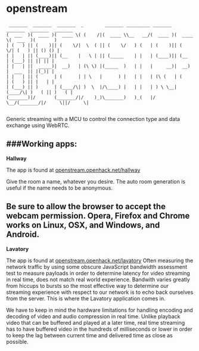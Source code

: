 openstream
==========

```
 _______  _______  _______  _        _______ _________ _______  _______  _______  _______ 
(  ___  )(  ____ )(  ____ \( (    /|(  ____ \\__   __/(  ____ )(  ____ \(  ___  )(       )
| (   ) || (    )|| (    \/|  \  ( || (    \/   ) (   | (    )|| (    \/| (   ) || () () |
| |   | || (____)|| (__    |   \ | || (_____    | |   | (____)|| (__    | (___) || || || |
| |   | ||  _____)|  __)   | (\ \) |(_____  )   | |   |     __)|  __)   |  ___  || |(_)| |
| |   | || (      | (      | | \   |      ) |   | |   | (\ (   | (      | (   ) || |   | |
| (___) || )      | (____/\| )  \  |/\____) |   | |   | ) \ \__| (____/\| )   ( || )   ( |
(_______)|/       (_______/|/    )_)\_______)   )_(   |/   \__/(_______/|/     \||/     \|
                                                                                          
```                                                                
                                                                                          

Generic streaming with a MCU to control the connection type and data exchange using WebRTC.

###Working apps:
---

**Hallway**

The app is found at [openstream.openhack.net/hallway](http://openstream.openhack.net#hallway)

Give the room a name, whatever you desire. The auto room generation is useful if the name needs to be anonymous.

Be sure to allow the browser to accept the webcam permission. Opera, Firefox and Chrome works on Linux, OSX, and Windows, and Android.
---

**Lavatory**

The app is found at [openstream.openhack.net/lavatory](http://openstream.openhack.net/lavatory)
Often measuring the network traffic by using some obscure JavaScript bandwidth assessment test to measure payloads
in order to determine latency for video streaming in real time, does not match real world experience. Bandwith
varies greatly from hiccups to bursts so the most effective way to determine our streaming experience with respect to our
network is to echo back ourselves from the server. This is where the Lavatory application comes in.

We have to keep in mind the hardware limitations for handling encoding and decoding of video and audio compression in
real time. Unlike playback video that can be buffered and played at a later time, real time streaming has to have
buffered video in the hundreds of milliseconds or lower in order to keep the lag between current time and delivered time
as close as possible.
